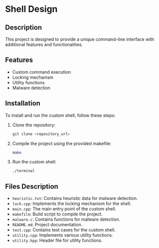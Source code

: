 # Shell Design

## Description
This project is designed to provide a unique command-line interface with additional features and functionalities.

## Features
- Custom command execution
- Locking mechanism
- Utility functions
- Malware detection

## Installation
To install and run the custom shell, follow these steps:

1. Clone the repository:
    ```sh
    git clone <repository_url>
    ```
3. Compile the project using the provided makefile:
    ```sh
    make
    ```
4. Run the custom shell:
    ```sh
    ./terminal
    ```


## Files Description
- `heuristic.txt`: Contains heuristic data for malware detection.
- `lock.cpp`: Implements the locking mechanism for the shell.
- `main.cpp`: The main entry point of the custom shell.
- `makefile`: Build script to compile the project.
- `malware.c`: Contains functions for malware detection.
- `README.md`: Project documentation.
- `test.cpp`: Contains test cases for the custom shell.
- `utility.cpp`: Implements various utility functions.
- `utility.hpp`: Header file for utility functions.
